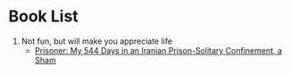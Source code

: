 # Book List

1. Not fun, but will make you appreciate life
    * [Prisoner: My 544 Days in an Iranian Prison-Solitary Confinement, a Sham](https://www.amazon.com/Prisoner-Prison-Solitary-Confinement-High-Stakes-Extraordinary/dp/0062691570)


